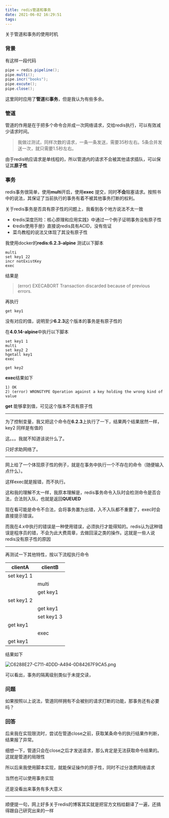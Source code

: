 ```yaml
---
title: redis管道和事务
date: 2021-06-02 16:29:51
tags:
---
```


关于管道和事务的使用时机

<!-- more -->

### 背景

有这样一段代码
```java
pipe = redis.pipeline();
pipe.multi();
pipe.incr("books");
pipe.excute();
pipe.close();

```

这里同时应用了**管道**和**事务**，但是我认为有些多余。


### 管道

管道的作用是在于把多个命令合并成一次网络请求，交给redis执行，可以有效减少请求时间。

> 我做过测试，同样次数的请求，一条一条发送，需要35秒左右。5条合并发送一次，就只需要1.5秒左右。

由于redis响应请求是单线程的，所以管道内的请求不会被其他请求插队，可以保证其**原子性**

### 事务

redis事务很简单，使用**multi**开启，使用**exec** 提交，同时**不会**阻塞请求。按照书中的说法，其保证了当前执行的事务有着不被其他事务打断的权利。

关于redis事务是否具有原子性的问题上，我看到各个地方说法不太一致

- 《redis深度历险：核心原理和应用实践》中通过一个例子证明事务没有原子性
- 《redis使用手册》直接说redis具有ACID，没有佐证
- 菜鸟教程的说法又体现了其没有原子性

我使用docker的**redis:6.2.3-alpine** 测试以下脚本


```redis
multi
set key1 22
incr notExistKey
exec

```

结果是
> (error) EXECABORT Transaction discarded because of previous errors.

再执行
```
get key1
```

没有对应的值，说明至少**6.2.3**这个版本的事务是有原子性的

在**4.0.14-alpine**中执行以下脚本
```redis
set key1 1
multi
set key2 2
hgetall key1
exec

get key2

```

**exec**结果如下

```
1) OK
2) (error) WRONGTYPE Operation against a key holding the wrong kind of value
```

**get** 能够拿到值，可见这个版本不具有原子性

---

为了控制变量，我又把这个命令在**6.2.3**上执行了一下，结果两个结果居然一样，key2 同样是有值的

这。。。我就不知道该说什么了。

只好求助网络了。

---

网上给了一个体现原子性的例子，就是在事务中执行一个不存在的命令（随便输入点什么）。

这样exec就是报错，而不执行。

这和我的理解不太一样，我原本理解是，redis事务命令入队时会检测命令是否合法，合法则入队，也就是返回**QUEUED**

现在看可能是命令不合法，会将事务置为出错，入不入队都不重要了，exec时会直接提示错误。

而我在4.x中执行的错误是一种使用错误，必须执行才能得知的。redis认为这种错误是程序员的错，不会为此大费周章，去做回滚之类的操作。这就是一些人说redis没有原子性的原因

---

再测试一下其他特性，按以下流程执行命令

| clientA    | clientB   |
| ------- | ------ |
| set key1 1 | |
| | multi|
| | get key1|
| set key1 2 | |
| | get key1|
| | set key1 3|
| get key1 | |
| |  exec |
| get key1 ||

结果如下

![C6288E27-C711-4DDD-A494-0D84267F9CA5.png](https://i.loli.net/2021/06/02/YskpUOmEnHo47bN.png)


可以看出，事务的隔离级别类似于未提交读，



### 问题

如果按照以上说法，管道同样拥有不会被别的请求打断的功能，那事务还有必要吗？

### 回答

后来我在实现限流时，尝试在管道close之前，获取某条命令的执行结果作判断，结果报了异常。

细想一下，管道只会在close之后才发送请求，那么肯定是无法获取命令结果的。这就是管道的局限性

所以后来我使用脚本实现，就能保证操作的原子性，同时不过分浪费网络请求

当然也可以使用事务实现

还是没看出来事务有多大意义


---

顺便提一句，网上好多关于redis的博客其实就是把官方文档给翻译了一遍，还搞得跟自己研究出来的一样
